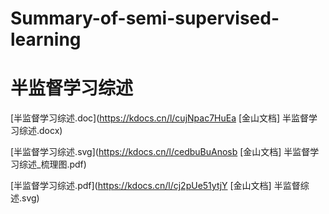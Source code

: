 # Summary-of-semi-supervised-learning
# **半监督学习综述**

[半监督学习综述.doc](https://kdocs.cn/l/cujNpac7HuEa
[金山文档] 半监督学习综述.docx)

[半监督学习综述.svg](https://kdocs.cn/l/cedbuBuAnosb
[金山文档] 半监督学习综述_梳理图.pdf)

[半监督学习综述.pdf](https://kdocs.cn/l/cj2pUe51ytjY
[金山文档] 半监督综述.svg)